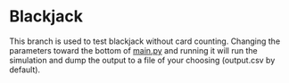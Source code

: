 # Blackjack
This branch is used to test blackjack without card counting. Changing the parameters toward the bottom of [main.py](main.py) and running it will run the simulation and dump the output to a file of your choosing (output.csv by default).
